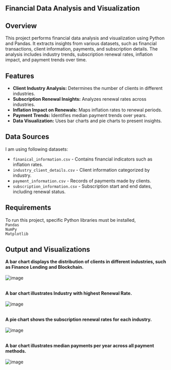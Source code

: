 ## Financial Data Analysis and Visualization
## Overview
This project performs financial data analysis and visualization using Python and Pandas. It extracts insights from various datasets, such as financial transactions, client information, payments, and subscription details. The analysis includes industry trends, subscription renewal rates, inflation impact, and payment trends over time.


## Features
- **Client Industry Analysis:** Determines the number of clients in different industries.
- **Subscription Renewal Insights:** Analyzes renewal rates across industries.
- **Inflation Impact on Renewals:** Maps inflation rates to renewal periods.
- **Payment Trends:** Identifies median payment trends over years.
- **Data Visualization:** Uses bar charts and pie charts to present insights.

## Data Sources
I am using following datasets:
- `finanical_information.csv` - Contains financial indicators such as inflation rates.
- `industry_client_details.csv` - Client information categorized by industry.
- `payment_information.csv` - Records of payments made by clients.
- `subscription_information.csv` - Subscription start and end dates, including renewal status.

## Requirements
To run this project, specific Python libraries must be installed, <br>
`Pandas`<br>
`NumPy`<br>
`Matplotlib`<br>


## Output and Visualizations
**A bar chart displays the distribution of clients in different industries, such as Finance Lending and Blockchain.** <br><br>
![image](https://github.com/user-attachments/assets/7c58b8aa-a15f-43bc-af39-b82194ad7602)<br><br>

**A bar chart illustrates Industry with highest Renewal Rate.** <br><br>
![image](https://github.com/user-attachments/assets/b19b332e-bb66-4535-aeb3-e9b574b7cc12) <br><br>

**A pie chart shows the subscription renewal rates for each industry.** <br><br>
![image](https://github.com/user-attachments/assets/2f6e3abd-36b5-4877-a254-60cdf0e52e2e) <br><br>

**A bar chart illustrates median payments per year across all payment methods.** <br><br>
![image](https://github.com/user-attachments/assets/69aa1945-3dbd-4c49-8332-e7b1af1d6e9f) <br><br>


